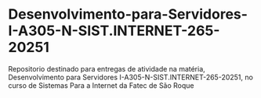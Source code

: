 # Desenvolvimento-para-Servidores-I-A305-N-SIST.INTERNET-265-20251
Repositorio destinado para entregas de atividade na matéria, Desenvolvimento para Servidores I-A305-N-SIST.INTERNET-265-20251, no curso de Sistemas Para a Internet da Fatec de São Roque
